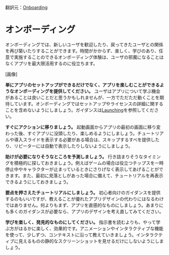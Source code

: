 翻訳元：[Onboarding](https://developer.apple.com/design/human-interface-guidelines/ios/app-architecture/onboarding/)

# オンボーディング

オンボーディングでは、新しいユーザを歓迎したり、戻ってきたユーザとの関係を再び築いたりすることができます。時間がかからず、楽しく、学びのあり、任意で実施することのできるオンボーディング体験は、ユーザの邪魔になることはなくアプリを最大限活用するのに役立ちます。

[画像]

**単にアプリのセットアップができるだけでなく、アプリを楽しむことができるようなオンボーディングを提供してください。** ユーザはアプリについて学ぶ機会があることは良いことだと思うかもしれませんが、一方でただただ動くことを期待しています。オンボーディングではセットアップやライセンスの詳細に関することを含めないようにしましょう。ガイダンスは[Launching](https://developer.apple.com/design/human-interface-guidelines/ios/app-architecture/launching)を参照してください。

**すぐにアクションに移りましょう。** 起動画面からアプリの最初の画面に移り変わった後、すぐアプリに没頭したり、楽しめるようにしましょう。チュートリアルや導入スライドを表示する必要がある場合は、スキップするすべを提供したり、リピーターには自動で表示したりしないようにしましょう。

**助けが必要になりそうなところを予測しましょう。** 行き詰まりそうなタイミングを積極的に探しておきましょう。例えばゲームの場合は役立つチップスを一時停止中やキャラクターが止まっているときにさりげなく表示してあげることができます。また、最初に見落としがあった場合に備えて、チュートリアルを再表示できるようにしておきましょう。

**要点を押さえたチュートリアルにしましょう。** 初心者向けのガイダンスを提供するのもいいですが、教えることが優れたアプリデザインの代わりにはなるわけではありません。何よりもまず、アプリを直感的なものにしましょう。あまりにも多くのガイダンスが必要なら、アプリのデザインを考え直してみてください。

**学びを楽しく、発見的なものにしてください。** 指示書を読むよりも、やって学ぶ方がはるかに楽しく、効果的です。アニメーションやインタラクティブな機能を使って、少しずつ、コンテキストに沿って教えていきましょう。インタラクティブに見えるものの静的なスクリーンショットを見せるだけにしないようにしましょう。
